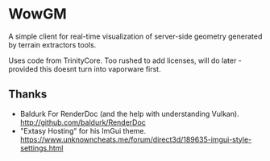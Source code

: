 # WowGM

A simple client for real-time visualization of server-side geometry generated by terrain extractors tools.

Uses code from TrinityCore. Too rushed to add licenses, will do later - provided this doesnt turn into vaporware first.


## Thanks

- Baldurk
  For RenderDoc (and the help with understanding Vulkan).
  http://github.com/baldurk/RenderDoc
- "Extasy Hosting" for his ImGui theme.
  https://www.unknowncheats.me/forum/direct3d/189635-imgui-style-settings.html